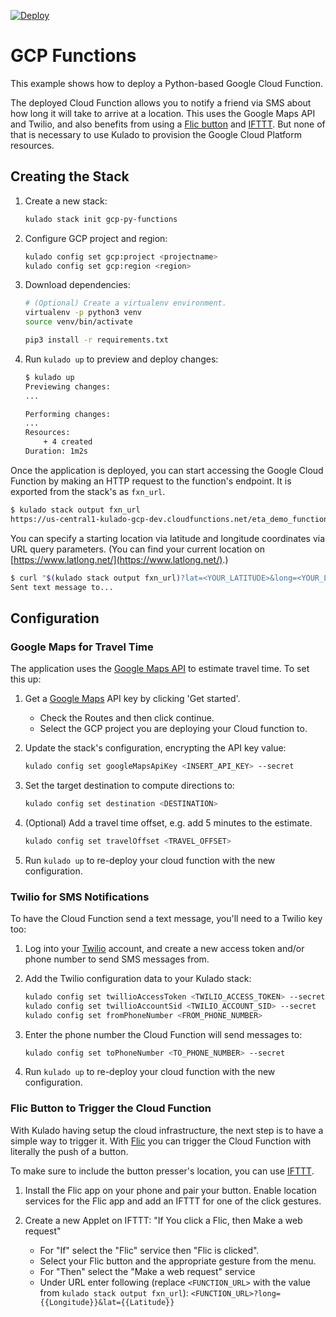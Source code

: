 [![Deploy](https://get.kulado.com/new/button.svg)](https://app.kulado.com/new)

# GCP Functions

This example shows how to deploy a Python-based Google Cloud Function.

The deployed Cloud Function allows you to notify a friend via SMS about how long it will take to
arrive at a location. This uses the Google Maps API and Twilio, and also benefits from using a
[Flic button](https://flic.io) and [IFTTT](https://ifttt.com). But none of that is necessary to
use Kulado to provision the Google Cloud Platform resources.

## Creating the Stack

1. Create a new stack:

    ```bash
    kulado stack init gcp-py-functions
    ```

1. Configure GCP project and region:

    ```bash
    kulado config set gcp:project <projectname>
    kulado config set gcp:region <region>
    ```

1. Download dependencies:

    ```bash
    # (Optional) Create a virtualenv environment.
    virtualenv -p python3 venv
    source venv/bin/activate

    pip3 install -r requirements.txt
    ```

1. Run `kulado up` to preview and deploy changes:

    ```bash
    $ kulado up
    Previewing changes:
    ...

    Performing changes:
    ...
    Resources:
        + 4 created
    Duration: 1m2s
    ```

Once the application is deployed, you can start accessing the Google Cloud Function by making an
HTTP request to the function's endpoint. It is exported from the stack's as `fxn_url`.

```bash
$ kulado stack output fxn_url
https://us-central1-kulado-gcp-dev.cloudfunctions.net/eta_demo_function...
```

You can specify a starting location via latitude and longitude coordinates via URL query
parameters. (You can find your current location on [https://www.latlong.net/](https://www.latlong.net/).)

```bash
$ curl "$(kulado stack output fxn_url)?lat=<YOUR_LATITUDE>&long=<YOUR_LONGITUDE>"
Sent text message to...
```

## Configuration

### Google Maps for Travel Time

The application uses the [Google Maps API](https://developers.google.com/maps/documentation/) to estimate travel time. To set this up:

1. Get a [Google Maps](https://cloud.google.com/maps-platform/) API key by clicking 'Get started'.

    * Check the Routes and then click continue.
    * Select the GCP project you are deploying your Cloud function to.

1. Update the stack's configuration, encrypting the API key value:

    ```bash
    kulado config set googleMapsApiKey <INSERT_API_KEY> --secret
    ```

1. Set the target destination to compute directions to:

     ```bash
    kulado config set destination <DESTINATION>
    ```

1. (Optional) Add a travel time offset, e.g. add 5 minutes to the estimate.

    ```bash
    kulado config set travelOffset <TRAVEL_OFFSET>
    ```

1. Run `kulado up` to re-deploy your cloud function with the new configuration.

### Twilio for SMS Notifications

To have the Cloud Function send a text message, you'll need to a Twilio key too:

1. Log into your [Twilio](https://www.twilio.com/) account, and create a new access token
   and/or phone number to send SMS messages from.

1. Add the Twilio configuration data to your Kulado stack:

    ```bash
    kulado config set twillioAccessToken <TWILIO_ACCESS_TOKEN> --secret
    kulado config set twillioAccountSid <TWILIO_ACCOUNT_SID> --secret
    kulado config set fromPhoneNumber <FROM_PHONE_NUMBER>
    ```

1. Enter the phone number the Cloud Function will send messages to:

    ```bash
    kulado config set toPhoneNumber <TO_PHONE_NUMBER> --secret
    ```

1. Run `kulado up` to re-deploy your cloud function with the new configuration.

### Flic Button to Trigger the Cloud Function

With Kulado having setup the cloud infrastructure, the next step is to have a simple way to trigger
it. With [Flic](https://flic.io) you can trigger the Cloud Function with literally the push
of a button.

To make sure to include the button presser's location, you can use [IFTTT](https://ifttt.com).

1. Install the Flic app on your phone and pair your button. Enable location services for the Flic app
   and add an IFTTT for one of the click gestures.

1. Create a new Applet on IFTTT: "If You click a Flic, then Make a web request"
    * For "If" select the "Flic" service then "Flic is clicked".
    * Select your Flic button and the appropriate gesture from the menu.
    * For "Then" select the "Make a web request" service
    * Under URL enter following (replace `<FUNCTION_URL>` with the value from `kulado stack output fxn_url`): `<FUNCTION_URL>?long={{Longitude}}&lat={{Latitude}}`
